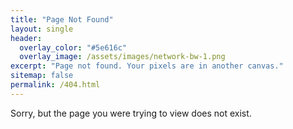 ```yaml
---
title: "Page Not Found"
layout: single
header:
  overlay_color: "#5e616c"
  overlay_image: /assets/images/network-bw-1.png
excerpt: "Page not found. Your pixels are in another canvas."
sitemap: false
permalink: /404.html
---
```


Sorry, but the page you were trying to view does not exist.
